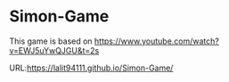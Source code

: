 # Simon-Game
This game is based on https://www.youtube.com/watch?v=EWJ5uYwQJGU&t=2s 

URL:https://lalit94111.github.io/Simon-Game/
